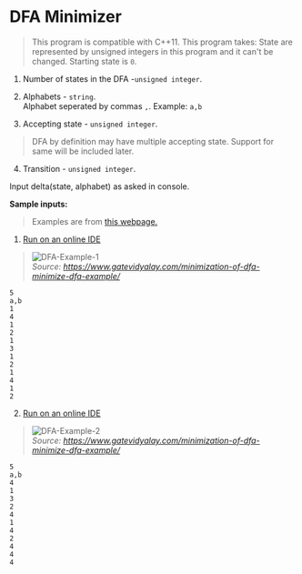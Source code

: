 # DFA Minimizer
> This program is compatible with C++11.
This program takes: 
> State are represented by unsigned integers in this program and it can't be changed. Starting state is `0`.

1. Number of states in the DFA -`unsigned integer`.
2. Alphabets - `string`.  
Alphabet seperated by commas `,`.
Example: `a,b`

3. Accepting state - `unsigned integer`.
> DFA by definition may have multiple accepting state. Support for same will be included later.

4. Transition - `unsigned integer`.

Input delta(state, alphabet) as asked in console.

**Sample inputs:**
> Examples are from [this webpage.](https://www.gatevidyalay.com/minimization-of-dfa-minimize-dfa-example/#:~:text=PRACTICE%20PROBLEMS%20BASED%20ON%20MINIMIZATION%20OF%20DFA%2D)

1. [Run on an online IDE](https://bit.ly/3p4tDCD)
> ![DFA-Example-1](https://www.gatevidyalay.com/wp-content/uploads/2018/08/DFA-Minimization-Problem-01.png)  
_Source: https://www.gatevidyalay.com/minimization-of-dfa-minimize-dfa-example/_
```
5
a,b
1
4
1
2
1
3
1
2
1
4
1
2
```

2. [Run on an online IDE](https://bit.ly/3p1RLWK)
> ![DFA-Example-2](https://www.gatevidyalay.com/wp-content/uploads/2018/08/DFA-Minimization-Problem-03.png)  
_Source: https://www.gatevidyalay.com/minimization-of-dfa-minimize-dfa-example/_
```
5
a,b
4
1
3
2
4
1
4
2
4
4
4
```
